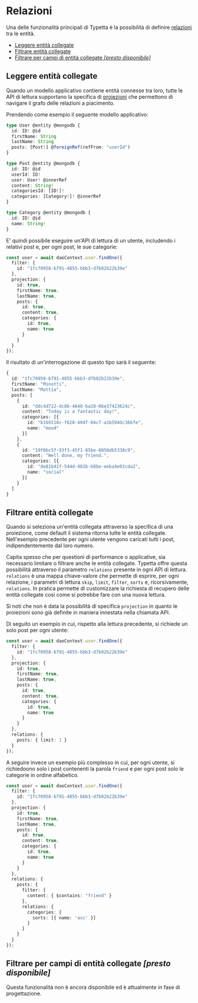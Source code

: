 # Relazioni

Una delle funzionalità principali di Typetta è la possibilità di definire [relazioni](../data-model/relations.md) tra le entità. 

  - [Leggere entità collegate](#leggere-entità-collegate)
  - [Filtrare entità collegate](#filtrare-entità-collegate)
  - [Filtrare per campi di entità collegate *[presto disponibile]*](#filtrare-per-campi-di-entità-collegate-presto-disponibile)

## Leggere entità collegate

Quando un modello applicativo contiene entità connesse tra loro, tutte le API di lettura supportano la specifica di [proiezioni](projections.md) che permettono di navigare il grafo delle relazioni a piacimento. 

Prendendo come esempio il seguente modello applicativo:

```typescript
type User @entity @mongodb {
  id: ID! @id
  firstName: String
  lastName: String
  posts: [Post!] @foreignRef(refFrom: "userId")
}

type Post @entity @mongodb {
  id: ID! @id
  userId: ID!
  user: User! @innerRef
  content: String!
  categoriesId: [ID!]!
  categories: [Category!]! @innerRef
}

type Category @entity @mongodb {
  id: ID! @id
  name: String!
}
```

E' quindi possibile eseguire un'API di lettura di un utente, includendo i relativi post e, per ogni post, le sue categorie:

```typescript
const user = await daoContext.user.findOne({ 
  filter: { 
    id: "1fc70958-b791-4855-bbb3-d7b02b22b39e"
  },
  projection: {
    id: true,
    firstName: true,
    lastName: true,
    posts: {
      id: true,
      content: true,
      categories: {
        id: true,
        name: true
      }
    }
  }
});
```

Il risultato di un'interrogazione di questo tipo sarà il seguente:
```typescript
{
  id: "1fc70958-b791-4855-bbb3-d7b02b22b39e",
  firstName: "Minotti",
  lastName: "Mattia",
  posts: [
    {
      id: "ddc4d722-dc86-4648-ba18-06e37423624c",
      content: "Today is a fantastic day!",
      categories: [{
        id: "b169110c-f620-404f-84c7-a1b594dc36bfe",
        name: "mood"
      }]
    },
    {
      id: "19f0bc5f-93f3-45f1-85be-8050db5338c9",
      content: "Well done, my friend.",
      categories: [{
        id: "de81b41f-544d-481b-b8be-eeba4e02cda2",
        name: "social"
      }]
    }
  ]
}
```

## Filtrare entità collegate

Quando si seleziona un'entità collegata attraverso la specifica di una proiezione, come default il sistema ritorna tutte le entità collegate. Nell'esempio precedente per ogni utente vengono caricati tutti i post, indipendentemente dal loro numero.

Capita spesso che per questioni di performance o applicative, sia necessario limitare o filtrare anche le entità collegate. Typetta offre questa possibilità attraverso il parametro `relations` presente in ogni API di lettura. `relations` è una mappa chiave-valore che permette di esprire, per ogni relazione, i parametri di lettura `skip`, `limit`, `filter`, `sorts` e, ricorsivamente, `relations`. In pratica permette di customizzare la richiesta di recupero delle entità collegate così come si potrebbe fare con una nuova lettura.

Si noti che non è data la possibilità di specifica `projection` in quanto le proiezioni sono già definite in maniera innestata nella chiamata API.

Di seguito un esempio in cui, rispetto alla lettura precedente, si richiede un solo post per ogni utente:

```typescript
const user = await daoContext.user.findOne({ 
  filter: { 
    id: "1fc70958-b791-4855-bbb3-d7b02b22b39e"
  },
  projection: {
    id: true,
    firstName: true,
    lastName: true,
    posts: {
      id: true,
      content: true,
      categories: {
        id: true,
        name: true
      }
    }
  },
  relations: {
    posts: { limit: 1 }
  }
});
```

A seguire invece un esempio più complesso in cui, per ogni utente, si richiedoono solo i post contenenti la parola ``friend`` e per ogni post solo le categorie in ordine alfabetico.

```typescript
const user = await daoContext.user.findOne({ 
  filter: { 
    id: "1fc70958-b791-4855-bbb3-d7b02b22b39e"
  },
  projection: {
    id: true,
    firstName: true,
    lastName: true,
    posts: {
      id: true,
      content: true,
      categories: {
        id: true,
        name: true
      }
    }
  },
  relations: {
    posts: { 
      filter: { 
        content: { $contains: "friend" }
      },
      relations: {
        categories: {
          sorts: [{ name: 'asc' }]
        }
      }
    }
  }
});
```

## Filtrare per campi di entità collegate *[presto disponibile]*

Questa funzionalità non è ancora disponibile ed è attualmente in fase di progettazione.